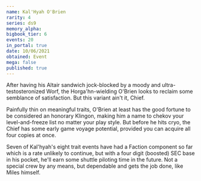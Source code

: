 ```yaml
---
name: Kal'Hyah O'Brien
rarity: 4
series: ds9
memory_alpha:
bigbook_tier: 6
events: 20
in_portal: true
date: 10/06/2021
obtained: Event
mega: false
published: true
---
```


After having his Altair sandwich jock-blocked by a moody and ultra-testosteronized Worf, the Horga'hn-wielding O'Brien looks to reclaim some semblance of satisfaction. But this variant ain't it, Chief.

Painfully thin on meaningful traits, O'Brien at least has the good fortune to be considered an honorary Klingon, making him a name to chekov your level-and-freeze list no matter your play style. But before he hits cryo, the Chief has some early game voyage potential, provided you can acquire all four copies at once. 

Seven of Kal'hyah's eight trait events have had a Faction component so far which is a rate unlikely to continue, but with a four digit (boosted) SEC base in his pocket, he'll earn some shuttle piloting time in the future. Not a special crew by any means, but dependable and gets the job done, like Miles himself.
